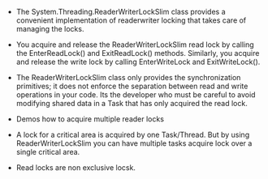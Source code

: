 
- The System.Threading.ReaderWriterLockSlim class provides a convenient implementation of readerwriter locking that takes care of managing the locks. 

- You acquire and release the ReaderWriterLockSlim read lock by calling the EnterReadLock() and ExitReadLock() methods. Similarly, you acquire and release the write lock by calling EnterWriteLock and ExitWriteLock(). 

- The ReaderWriterLockSlim class only provides the synchronization primitives; it does not enforce the separation between read and write operations in your code. Its the developer who must be careful to avoid modifying shared data in a Task that has only acquired the read lock. 

- Demos how to acquire multiple reader locks

- A lock for a critical area is acquired by one Task/Thread. But by using ReaderWriterLockSlim you can have multiple tasks acquire lock over a single critical area. 

- Read locks are non exclusive locsk.
